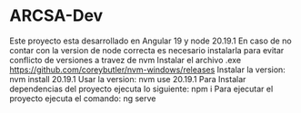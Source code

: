 # ARCSA-Dev
Este proyecto esta desarrollado en Angular 19 y node 20.19.1 
En caso de no contar con la version de node correcta es necesario instalarla para evitar conflicto de versiones a travez de nvm
Instalar el archivo .exe https://github.com/coreybutler/nvm-windows/releases
Instalar la version: nvm install 20.19.1
Usar la version: nvm use 20.19.1
Para Instalar dependencias del proyecto ejecuta lo siguiente: npm i
Para ejecutar el proyecto ejecuta el comando: ng serve
